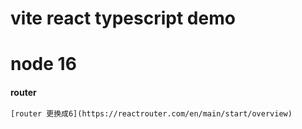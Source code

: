 # vite react typescript demo

# node 16


#### router
```html
[router 更换成6](https://reactrouter.com/en/main/start/overview)


```